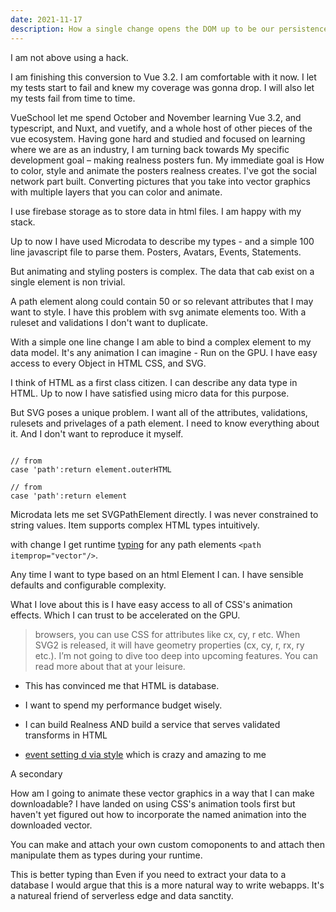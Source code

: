 ```yaml
---
date: 2021-11-17
description: How a single change opens the DOM up to be our persistence hero
---
```


I am not above using a hack.

I am finishing this conversion to Vue 3.2. I am comfortable with it now. I let my tests start to fail and knew my coverage was gonna drop. I will also let my tests fail from time to time.

VueSchool let me spend October and November learning Vue 3.2, and typescript, and Nuxt, and vuetify, and a whole host of other pieces of the vue ecosystem. Having gone hard and studied and focused on learning where we are as an industry, I am turning back towards My specific development goal – making realness posters fun. My immediate goal is How to color, style and animate the posters realness creates. I've got the social network part built. Converting pictures that you take into vector graphics with multiple layers that you can color and animate.

I use firebase storage as to store data in html files. I am happy with my stack.

Up to now I have used Microdata to describe my types - and a simple 100 line javascript file to parse them. Posters, Avatars, Events, Statements.

But animating and styling posters is complex. The data that cab exist on a single element is non trivial.

A path element along could contain 50 or so relevant attributes that I may want to style. I have this problem with svg animate elements too. With a ruleset and validations I don't want to duplicate.

With a simple one line change I am able to bind a complex element to my data model. It's any animation I can imagine - Run on the GPU. I have easy access to every Object in HTML CSS, and SVG.

I think of HTML as a first class citizen. I can describe any data type in HTML. Up to now I have satisfied using micro data for this purpose.

But SVG poses a unique problem. I want all of the attributes, validations, rulesets and privelages of a path element. I need to know everything about it. And I don't want to reproduce it myself.


```

// from
case 'path':return element.outerHTML

// from
case 'path':return element

```


Microdata lets me set SVGPathElement directly. I was never constrained to string values. Item supports complex HTML types intuitively.

with change I get runtime [typing](https://www.motiontricks.com/creating-dynamic-svg-elements-with-javascript/) for any path elements `<path itemprop="vector"/>`.

Any time I want to type based on an html Element I can. I have sensible defaults and configurable complexity.

What I love about this is I have easy access to all of CSS's animation effects. Which I can trust to be accelerated on the GPU.

> browsers, you can use CSS for attributes like cx, cy, r etc. When SVG2 is released, it will have geometry properties (cx, cy, r, rx, ry etc.). I’m not going to dive too deep into upcoming features. You can read more about that at your leisure.

- This has convinced me that HTML is database.
- I want to spend my performance budget wisely.
- I can build Realness AND build a service that serves validated transforms in HTML

- [event setting d via style](https://developer.mozilla.org/en-US/docs/Web/CSS/path) which is crazy and amazing to me


A secondary

How am I going to animate these vector graphics in a way that I can make downloadable? I have landed on using CSS's animation tools first but haven't yet figured out how to incorporate the named animation into the downloaded vector.




You can make and attach your own custom comoponents to and attach then manipulate them as types during your runtime.

This is better typing than Even if you need to extract your data to a database I would argue that this is a more natural way to write webapps. It's a natureal friend of serverless edge and data sanctity.
